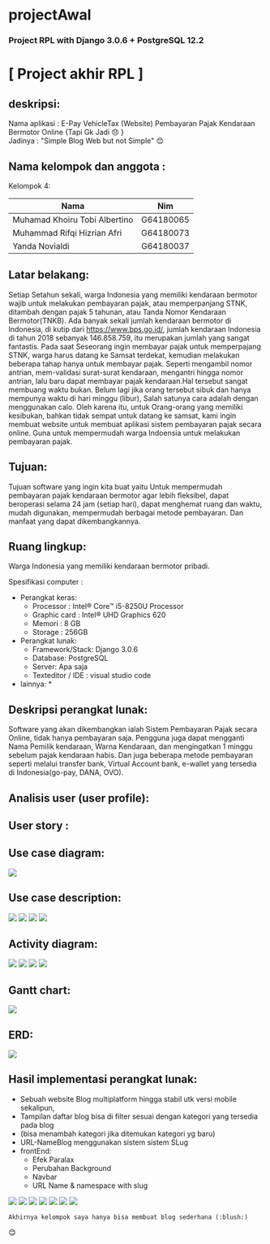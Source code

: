 # projectAwal
### Project RPL with Django 3.0.6 + PostgreSQL 12.2

# [ Project akhir RPL ] 
## deskripsi:
Nama aplikasi : E-Pay VehicleTax (Website) Pembayaran Pajak Kendaraan Bermotor Online {Tapi Gk Jadi :disappointed: }<br/>
Jadinya : "Simple Blog Web but not Simple" :blush:

## Nama kelompok dan anggota :
Kelompok 4:

| Nama                          | Nim         |
| ----------------------------- | ----------- |
| Muhamad Khoiru Tobi Albertino |  G64180065  |
| Muhammad Rifqi Hizrian Afri   |  G64180073  |
| Yanda Novialdi                |  G64180037  |

## Latar belakang:
  Setiap Setahun sekali, warga Indonesia yang memiliki kendaraan bermotor wajib untuk melakukan pembayaran pajak, atau memperpanjang STNK, ditambah dengan pajak 5 tahunan, atau Tanda Nomor Kendaraan Bermotor(TNKB). Ada banyak sekali jumlah kendaraan bermotor di Indonesia, di kutip dari https://www.bps.go.id/, jumlah kendaraan Indonesia di tahun 2018 sebanyak 146.858.759, itu merupakan jumlah yang sangat fantastis.
  Pada saat Seseorang ingin membayar pajak untuk memperpajang STNK, warga harus datang ke Samsat terdekat, kemudian melakukan beberapa tahap hanya untuk membayar pajak. Seperti mengambil nomor antrian, mem-validasi surat-surat kendaraan, mengantri hingga nomor antrian, lalu baru dapat membayar pajak kendaraan.Hal tersebut sangat membuang waktu bukan. Belum lagi jika orang tersebut sibuk dan hanya mempunya waktu di hari minggu (libur), Salah satunya cara adalah dengan menggunakan calo.
	Oleh karena itu, untuk Orang-orang yang memiliki kesibukan, bahkan tidak sempat untuk datang ke samsat, kami ingin membuat website untuk membuat aplikasi sistem pembayaran pajak secara online. Guna untuk mempermudah warga Indoensia untuk melakukan pembayaran pajak.

## Tujuan:
  Tujuan software yang ingin kita buat yaitu Untuk mempermudah pembayaran pajak kendaraan bermotor agar lebih fleksibel, dapat  beroperasi selama 24 jam (setiap hari), dapat menghemat ruang dan waktu, mudah digunakan, mempermudah berbagai metode pembayaran. Dan manfaat yang dapat dikembangkannya.
  
## Ruang lingkup:
  Warga Indonesia yang memiliki kendaraan bermotor pribadi.
  
Spesifikasi computer :
* Perangkat keras:
   * Processor : Intel® Core™ i5-8250U Processor
   * Graphic card : Intel® UHD Graphics 620
   * Memori : 8 GB
   * Storage : 256GB
* Perangkat lunak:
   * Framework/Stack: Django 3.0.6
   * Database: PostgreSQL
   * Server: Apa saja
   * Texteditor / IDE : visual studio code
* lainnya:
   * 


## Deskripsi perangkat lunak:
  Software yang akan dikembangkan ialah Sistem Pembayaran Pajak secara Online, tidak hanya pembayaran saja. Pengguna juga dapat mengganti Nama Pemilik kendaraan, Warna Kendaraan, dan mengingatkan 1 minggu sebelum pajak kendaraan habis. Dan juga beberapa metode pembayaran seperti melalui transfer bank, Virtual Account bank, e-wallet yang tersedia di Indonesia(go-pay, DANA, OVO).
  
## Analisis user (user profile):
## User story :
## Use case diagram:
![](/images/Use%20case%20bayar%20pajak.png)
## Use case description:
![](/images/Use%20case%20Login.jpg)
![](/images/Use%20case%20tanggal%20jatuh%20tempo.jpg)
![](/images/Use%20case%20metode%20pembayaran.jpg)
![](/images/Use%20case%20cetak%20stnk.jpg)
## Activity diagram:
![](/images/activity%20diagram%20login.jpg)
![](/images/activity%20diagram%20tanggal%20jatuh%20tempo.jpg)
![](/images/activity%20diagram%20metode%20pembayaran.jpg)
![](/images/activity%20diagram%20cetak%20stnk.jpg)
## Gantt chart:
![](/images/teamgantt.jpg)
## ERD:
![](/images/model%20data.jpg)
## Hasil implementasi perangkat lunak:
* Sebuah website Blog multiplatform hingga stabil utk versi mobile sekalipun,<br/>
* Tampilan daftar blog bisa di filter sesuai dengan kategori yang tersedia pada blog<br/> 
* (bisa menambah kategori jika ditemukan kategori yg baru)<br/>
* URL-NameBlog menggunakan sistem sistem SLug
* frontEnd:
  * Efek Paralax <br/>
  * Perubahan Background <br/>
  * Navbar <br/>
  * URL Name & namespace with slug


![](/images/gambar1.jpg)
![](/images/gambar2.jpg)
![](/images/gambar3.jpg)
![](/images/gambar4.jpg)
![](/images/gambar5.jpg)
![](/images/gambar6.jpg)
![](/images/gambar7.jpg)

	Akhirnya kelompok saya hanya bisa membuat blog sederhana (:blush:) 
:blush:
